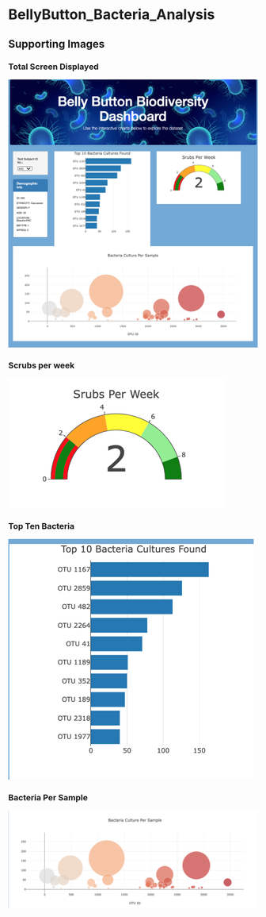 # BellyButton_Bacteria_Analysis

## Supporting Images

### Total Screen Displayed
![Pictures](./Resources/Total_Screen.png)

### Scrubs per week
![Pictures](./Resources/Scrubs_Per_week.png)

### Top Ten Bacteria

![Pictures](./Resources/Top_Ten_Bacteria.png)

### Bacteria Per Sample

![Pictures](./Resources/Bacteria_Per_Sample.png)

